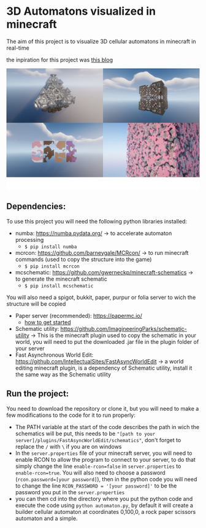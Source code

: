 # 3D Automatons visualized in minecraft

The aim of this project is to visualize 3D cellular automatons in minecraft in real-time

the inpiration for this project was [this blog](https://softologyblog.wordpress.com/2019/12/28/3d-cellular-automata-3/)

![cool images of cellular automatons, in minecraft](images/combined.png)

## Dependencies:
To use this project you will need the following python libraries  installed:
	
* numba: https://numba.pydata.org/ -> to accelerate automaton processing
	* ``$ pip install numba``
* mcrcon: https://github.com/barneygale/MCRcon/ -> to run minecraft commands (used to copy the structure into the game)
	* ``$ pip install mcrcon``
* mcschematic: https://github.com/gwerneckp/minecraft-schematics -> to generate the minecraft schematic
	* ``$ pip install mcschematic``

You will also need a spigot, bukkit, paper, purpur or folia server to wich the structure will be copied
* Paper server (recommended): https://papermc.io/
	* [how to get started](https://docs.papermc.io/paper/getting-started)
* Schematic utility: https://github.com/ImagineeringParks/schematic-utility -> This is the minecraft plugin used to copy the schematic in your world, you  will need to put the downloaded .jar file in the plugin folder of your server
* Fast Asynchronous World Edit: https://github.com/IntellectualSites/FastAsyncWorldEdit -> a world editing minecraft plugin, is a dependency of Schematic utility, install it the same way as the Schematic utility

## Run the project:
You need to download the repository or clone it, but you will need to make a few modifications to the code for it to run properly:
* The PATH variable at the start of the code describes the path in wich the schematics will be put, this needs to be ``"[path to your server]/plugins/FastAsyncWorldEdit/schematics"``, don't forget to replace the ``/`` with ``\`` if you are on windows
* In the ``server.properties`` file of your minecraft server, you will need to enable RCON to allow the program to connect to your server, to do that simply change the line ``enable-rcon=false`` in ``server.properties`` to  ``enable-rcon=true``. You will also need to choose a password (``rcon.password=[your password]``), then in the python code you will need to change the line ``RCON_PASSWORD = '[your password]'`` to be the password you put in the ``server.properties``
* you can then cd into the directory where you put the python code and execute the code using ``python automaton.py``, by default it will create a builder cellular automaton at coordinates 0,100,0, a rock paper scissors automaton and a simple.